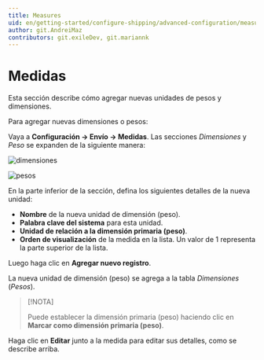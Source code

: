 ```yaml
---
title: Measures
uid: en/getting-started/configure-shipping/advanced-configuration/measures
author: git.AndreiMaz
contributors: git.exileDev, git.mariannk
---
```


# Medidas

Esta sección describe cómo agregar nuevas unidades de pesos y dimensiones.

Para agregar nuevas dimensiones o pesos:

Vaya a **Configuración → Envío → Medidas**. Las secciones *Dimensiones* y *Peso* se expanden de la siguiente manera:

![dimensiones](_estático/medidas/dimensiones.png)

![pesos](_estático/medidas/pesos.png)

En la parte inferior de la sección, defina los siguientes detalles de la nueva unidad:
* **Nombre** de la nueva unidad de dimensión (peso).
* **Palabra clave del sistema** para esta unidad.
* **Unidad de relación a la dimensión primaria (peso)**.
* **Orden de visualización** de la medida en la lista. Un valor de 1 representa la parte superior de la lista.

Luego haga clic en **Agregar nuevo registro**.

La nueva unidad de dimensión (peso) se agrega a la tabla *Dimensiones* (*Pesos*).

> [!NOTA]
>
> Puede establecer la dimensión primaria (peso) haciendo clic en **Marcar como dimensión primaria (peso)**.

Haga clic en **Editar** junto a la medida para editar sus detalles, como se describe arriba.